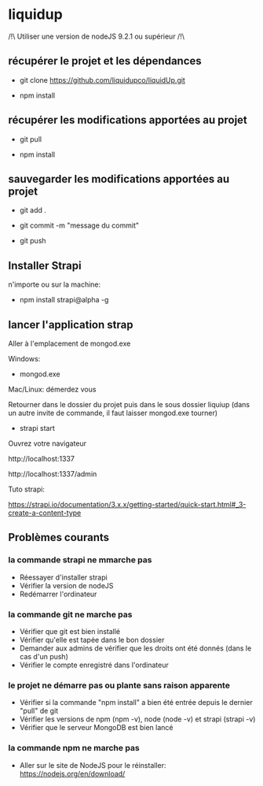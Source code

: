 # liquidup

/!\ Utiliser une version de nodeJS 9.2.1 ou supérieur /!\

## récupérer le projet et les dépendances

- git clone https://github.com/liquidupco/liquidUp.git

- npm install

## récupérer les modifications apportées au projet

- git pull

- npm install

## sauvegarder les modifications apportées au projet

- git add .

- git commit -m "message du commit"

- git push

## Installer Strapi

n'importe ou sur la machine:

- npm install strapi@alpha -g

## lancer l'application strap

Aller à l'emplacement de mongod.exe

Windows:
- mongod.exe

Mac/Linux: démerdez vous

Retourner dans le dossier du projet puis dans le sous dossier liquiup (dans un autre invite de commande, il faut laisser mongod.exe tourner)
- strapi start

Ouvrez votre navigateur

http://localhost:1337

http://localhost:1337/admin

Tuto strapi:

https://strapi.io/documentation/3.x.x/getting-started/quick-start.html#_3-create-a-content-type

## Problèmes courants

### la commande strapi ne mmarche pas

- Réessayer d'installer strapi
- Vérifier la version de nodeJS
- Redémarrer l'ordinateur 

### la commande git ne marche pas

- Vérifier que git est bien installé
- Vérifier qu'elle est tapée dans le bon dossier
- Demander aux admins de vérifier que les droits ont été donnés (dans le cas d'un push)
- Vérifier le compte enregistré dans l'ordinateur

### le projet ne démarre pas ou plante sans raison apparente

- Vérifier si la commande "npm install" a bien été entrée depuis le dernier "pull" de git
- Vérifier les versions de npm (npm -v), node (node -v) et strapi (strapi -v)
- Vérifier que le serveur MongoDB est bien lancé

### la commande npm ne marche pas

- Aller sur le site de NodeJS pour le réinstaller:
https://nodejs.org/en/download/